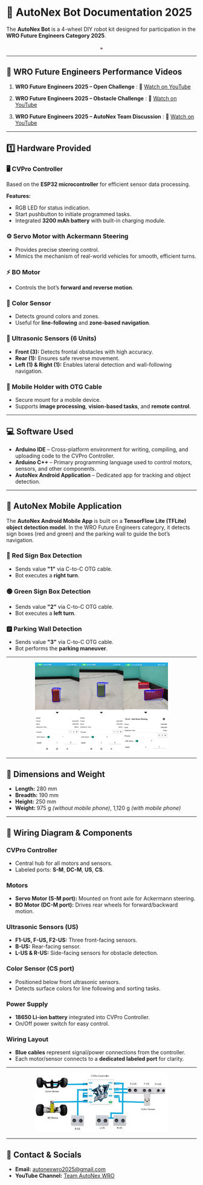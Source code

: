 # 🤖 AutoNex Bot Documentation 2025  

The **AutoNex Bot** is a 4-wheel DIY robot kit designed for participation in the **WRO Future Engineers Category 2025**.  

<p align="center">
  <img src="Assets/pfp.jpeg" alt="Wiring Diagram" width="6s0%">
</p>

---

## 🎥 WRO Future Engineers Performance Videos  

1. **WRO Future Engineers 2025 – Open Challenge** : 🎥 [Watch on YouTube](https://www.youtube.com/watch?v=euu-VfOtzoA)

2. **WRO Future Engineers 2025 – Obstacle Challenge** : 🎥 [Watch on YouTube](https://www.youtube.com/watch?v=0B_U6UpkoQk)

3. **WRO Future Engineers 2025 – AutoNex Team Discussion** : 🎥 [Watch on YouTube](https://www.youtube.com/watch?v=cgD9jgNYa6U)

---

## 1️⃣ Hardware Provided  

### 🖥️ CVPro Controller  
Based on the **ESP32 microcontroller** for efficient sensor data processing.  

**Features:**  
- RGB LED for status indication.  
- Start pushbutton to initiate programmed tasks.  
- Integrated **3200 mAh battery** with built-in charging module.  

### ⚙️ Servo Motor with Ackermann Steering  
- Provides precise steering control.  
- Mimics the mechanism of real-world vehicles for smooth, efficient turns.  

### ⚡ BO Motor  
- Controls the bot’s **forward and reverse motion**.  

### 🎨 Color Sensor  
- Detects ground colors and zones.  
- Useful for **line-following** and **zone-based navigation**.  

### 📡 Ultrasonic Sensors (6 Units)  
- **Front (3):** Detects frontal obstacles with high accuracy.  
- **Rear (1):** Ensures safe reverse movement.  
- **Left (1) & Right (1):** Enables lateral detection and wall-following navigation.  

### 📱 Mobile Holder with OTG Cable  
- Secure mount for a mobile device.  
- Supports **image processing**, **vision-based tasks**, and **remote control**.  

---

## 💻 Software Used  

- **Arduino IDE** – Cross-platform environment for writing, compiling, and uploading code to the CVPro Controller.  
- **Arduino C++** – Primary programming language used to control motors, sensors, and other components.  
- **AutoNex Android Application** – Dedicated app for tracking and object detection.  

---

## 📱 AutoNex Mobile Application  

The **AutoNex Android Mobile App** is built on a **TensorFlow Lite (TFLite) object detection model**. In the WRO Future Engineers category, it detects sign boxes (red and green) and the parking wall to guide the bot’s navigation.  

### 🔴 Red Sign Box Detection  
- Sends value **"1"** via C-to-C OTG cable.  
- Bot executes a **right turn**.  

### 🟢 Green Sign Box Detection  
- Sends value **"2"** via C-to-C OTG cable.  
- Bot executes a **left turn**.  

### 🅿️ Parking Wall Detection  
- Sends value **"3"** via C-to-C OTG cable.  
- Bot performs the **parking maneuver**.  

---

<p align="center">
  <img src="Assets/Mobile_App_Output.png" alt="Wiring Diagram" width="70%">
</p>

---

## 📐 Dimensions and Weight  

- **Length:** 280 mm  
- **Breadth:** 190 mm  
- **Height:** 250 mm  
- **Weight:** 975 g *(without mobile phone)*, 1,120 g *(with mobile phone)*  

---

## 🔌 Wiring Diagram & Components  

### CVPro Controller  
- Central hub for all motors and sensors.  
- Labeled ports: **S-M**, **DC-M**, **US**, **CS**.  

### Motors  
- **Servo Motor (S-M port):** Mounted on front axle for Ackermann steering.  
- **BO Motor (DC-M port):** Drives rear wheels for forward/backward motion.  

### Ultrasonic Sensors (US)  
- **F1-US, F-US, F2-US:** Three front-facing sensors.  
- **B-US:** Rear-facing sensor.  
- **L-US & R-US:** Side-facing sensors for obstacle detection.  

### Color Sensor (CS port)  
- Positioned below front ultrasonic sensors.  
- Detects surface colors for line following and sorting tasks.  

### Power Supply  
- **18650 Li-ion battery** integrated into CVPro Controller.  
- On/Off power switch for easy control.  

### Wiring Layout  
- **Blue cables** represent signal/power connections from the controller.  
- Each motor/sensor connects to a **dedicated labeled port** for clarity.  

---

<p align="center">
  <img src="Assets/wiring_diagram.png" alt="Wiring Diagram" width="70%">
</p>

---

## 📩 Contact & Socials  

- **Email:** [autonexwro2025@gmail.com](mailto:autonexwro2025@gmail.com)  
- **YouTube Channel:** [Team AutoNex WRO](https://www.youtube.com/@TeamAutonexWRO)  


